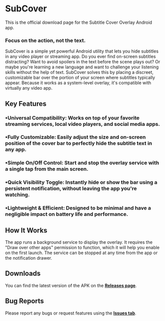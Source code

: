 # SubCover

This is the official download page for the Subtitle Cover Overlay Android app.

### Focus on the action, not the text. 

SubCover is a simple yet powerful Android utility that lets you hide subtitles in any video player or streaming app. Do you ever find on-screen subtitles distracting? Want to avoid spoilers in the text before the scene plays out? Or maybe you're learning a new language and want to challenge your listening skills without the help of text. SubCover solves this by placing a discreet, customizable bar over the portion of your screen where subtitles typically appear. Because it works as a system-level overlay, it's compatible with virtually any video app.

## Key Features

### •Universal Compatibility: Works on top of your favorite streaming services, local video players, and social media apps.
### •Fully Customizable: Easily adjust the size and on-screen position of the cover bar to perfectly hide the subtitle text in any app.
### •Simple On/Off Control: Start and stop the overlay service with a single tap from the main screen.
### •Quick Visibility Toggle: Instantly hide or show the bar using a persistent notification, without leaving the app you're watching.
### •Lightweight & Efficient: Designed to be minimal and have a negligible impact on battery life and performance.

## How It Works

The app runs a background service to display the overlay. It requires the "Draw over other apps" permission to function, which it will help you enable on the first launch. The service can be stopped at any time from the app or the notification drawer.

## Downloads

You can find the latest version of the APK on the **[Releases page](https://github.com/LightKnight23/SubtitleCoverOverlay-App/releases)**.

## Bug Reports

Please report any bugs or request features using the **[Issues tab](https://github.com/LightKnight23/SubtitleCoverOverlay-App/issues)**.
